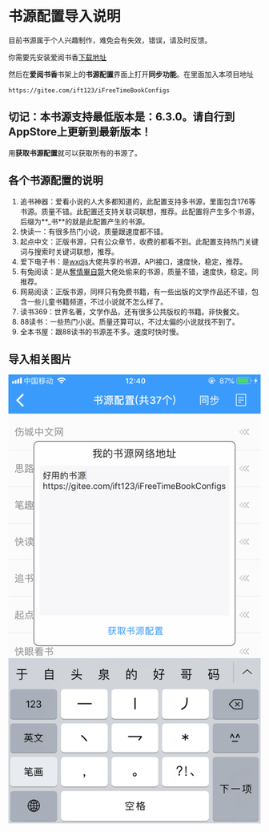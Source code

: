 # 书源配置导入说明

目前书源属于个人兴趣制作，难免会有失效，错误，请及时反馈。


你需要先安装爱阅书香[下载地址](https://itunes.apple.com/cn/app/e7-88-b1-e9-98-85-e4-b9-a6-e9-a6-99/id1137819437?mt=8)

然后在**爱阅书香**书架上的**书源配置**界面上打开**同步功能**。在里面加入本项目地址

```
https://gitee.com/ift123/iFreeTimeBookConfigs
```

## 切记：本书源支持最低版本是：6.3.0。请自行到AppStore上更新到最新版本！

用**获取书源配置**就可以获取所有的书源了。

## 各个书源配置的说明
1. 追书神器：爱看小说的人大多都知道的，此配置支持多书源，里面包含176等书源。质量不错。此配置还支持关联词联想，推荐。此配置将产生多个书源，后缀为**_书**的就是此配置产生的书源。
2. 快读一：有很多热门小说，质量跟速度都不错。
3. 起点中文：正版书源，只有公众章节，收费的都看不到。此配置支持热门关键词与搜索时关键词联想，推荐。
4. 爱下电子书：是[wxdjs](https://github.com/wxdjs/iFreeTimebookConfigs)大佬共享的书源，API接口，速度快，稳定，推荐。
5. 有兔阅读：是从[奪情畢自斃](https://y154541000.github.io/BookConfig/)大佬处偷来的书源，质量不错，速度快，稳定。同推荐。
6. 网易阅读：正版书源，同样只有免费书籍，有一些出版的文学作品还不错，包含一些儿童书籍频道，不过小说就不怎么样了。
7. 读书369：世界名著，文学作品，还有很多公共版权的书籍。非快餐文。
8. 88读书：一些热门小说。质量还算可以，不过太偏的小说就找不到了。
9. 全本书屋：跟88读书的书源差不多。速度时快时慢。

## 导入相关图片
![](/files/synGit.PNG)

